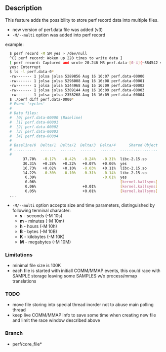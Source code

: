 ## Description
This feature adds the possibility to store perf record data
into multiple files.

- new version of perf.data file was added (v3)
- `-M/--multi` option was added into perf record

example:
```sh
  $ perf record -M 5M yes > /dev/null
  ^C[ perf record: Woken up 228 times to write data ]
  [ perf record: Captured and wrote 20.246 MB perf.data-[0-4](~884542 samples) ]
  yes: Interrupt
  $ ls -l perf.data-0*
  -rw------- 1 jolsa jolsa 5289856 Aug 16 16:07 perf.data-00000
  -rw------- 1 jolsa jolsa 5296008 Aug 16 16:08 perf.data-00001
  -rw------- 1 jolsa jolsa 5344968 Aug 16 16:09 perf.data-00002
  -rw------- 1 jolsa jolsa 5309144 Aug 16 16:09 perf.data-00003
  -rw------- 1 jolsa jolsa 2358268 Aug 16 16:09 perf.data-00004
  $ ./perf diff perf.data-0000*
  # Event 'cycles'
  #
  # Data files:
  #  [0] perf.data-00000 (Baseline)
  #  [1] perf.data-00001
  #  [2] perf.data-00002
  #  [3] perf.data-00003
  #  [4] perf.data-00004
  #
  # Baseline/0  Delta/1  Delta/2  Delta/3  Delta/4      Shared Object                                      Symbol
  # ..........  .......  .......  .......  .......  .................  ..........................................
  #
        37.70%   -0.17%   -0.42%   -0.24%   -0.31%  libc-2.15.so       [.] _IO_file_xsputn@@GLIBC_2.2.5        
        30.31%   +0.28%   +0.22%   +0.07%   +0.06%  yes                [.] main                                
        16.73%   +0.02%   +0.10%   -0.03%   +0.11%  libc-2.15.so       [.] __strlen_sse2                       
        14.22%   -0.30%   -0.10%   -0.31%   -0.14%  libc-2.15.so       [.] fputs_unlocked                      
         0.39%                              -0.01%  yes                [.] fputs_unlocked@plt                  
         0.06%                                      [kernel.kallsyms]  [k] system_call                         
         0.06%                     +0.01%           [kernel.kallsyms]  [k] __srcu_read_lock                    
         0.05%                     +0.01%           [kernel.kallsyms]  [k] __srcu_read_unlock                  
  ...

```

- `-M/--multi` option accepts size and time parameters, distinguished by following terminal character:
    - **s** - seconds   (-M 10s)
    - **m** - minutes   (-M 10m)
    - **h** - hours     (-M 10h)
    - **B** - bytes     (-M 10B)
    - **K** - kilobytes (-M 10K)
    - **M** - megabytes (-M 10M)

### Limitations

- minimal file size is 100K
- each file is started with initiall COMM/MMAP events, this could race with SAMPLE storage leaving some SAMPLES w/o process/mmap translations

### TODO

- move file storing into special thread inorder not to abuse main polling thread
- keep live COMM/MMAP info to save some time when creating new file and limit the race window described above

### Branch
- perf/core_file*
